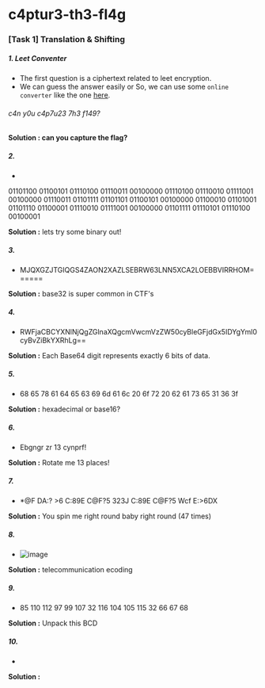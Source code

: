 # c4ptur3-th3-fl4g

### [Task 1] Translation & Shifting 


#####  1. Leet Conventer

* The first question is a ciphertext related to leet encryption. 
* We can guess the answer easily or So, we can use some `online converter` like the one [here](http://www.robertecker.com/hp/research/leet-converter.php).

###### c4n y0u c4p7u23 7h3 f149?

**Solution : can you  capture the flag?** 


#####  2. 
* 

01101100 01100101 01110100 01110011 00100000 01110100 01110010 01111001 00100000 01110011 01101111 01101101 01100101 00100000 01100010 01101001 01101110 01100001 01110010 01111001 00100000 01101111 01110101 01110100 00100001


**Solution :** lets try some binary out!


#####  3. 
* MJQXGZJTGIQGS4ZAON2XAZLSEBRW63LNN5XCA2LOEBBVIRRHOM======


**Solution :** base32 is super common in CTF's


#####  4. 
* RWFjaCBCYXNlNjQgZGlnaXQgcmVwcmVzZW50cyBleGFjdGx5IDYgYml0cyBvZiBkYXRhLg==

**Solution :** Each Base64 digit represents exactly 6 bits of data.


#####  5. 
* 68 65 78 61 64 65 63 69 6d 61 6c 20 6f 72 20 62 61 73 65 31 36 3f

**Solution :** hexadecimal or base16?


#####  6. 
* Ebgngr zr 13 cynprf!

**Solution :** Rotate me 13 places!


#####  7. 
* *@F DA:? >6 C:89E C@F?5 323J C:89E C@F?5 Wcf E:>6DX


**Solution :** You spin me right round baby right round (47 times)

#####  8. 
* ![image](https://user-images.githubusercontent.com/62840507/129711870-23b76091-fde4-482e-8d69-7f23e1ebb979.png)

**Solution :** telecommunication ecoding 


#####  9. 
* 85 110 112 97 99 107 32 116 104 105 115 32 66 67 68

**Solution :** Unpack this BCD


#####  10. 
* 

**Solution :** 
